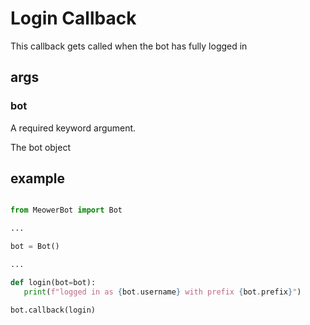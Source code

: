 # Login Callback

This callback gets called when the bot has fully logged in

## args

### bot

A required keyword argument.

The bot object

## example

```py

from MeowerBot import Bot

...

bot = Bot()

...

def login(bot=bot):
   print(f"logged in as {bot.username} with prefix {bot.prefix}")

bot.callback(login)
```

